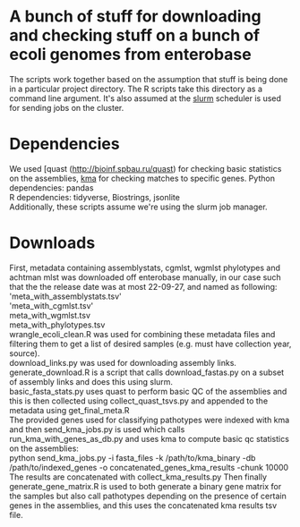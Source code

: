 # A bunch of stuff for downloading and checking stuff on a bunch of ecoli genomes from enterobase
The scripts work together based on the assumption that stuff is being done in a particular project directory. The R scripts take this directory as a command line argument. It's also assumed at the [slurm](https://slurm.schedmd.com) scheduler is used for sending jobs on the cluster.
# Dependencies
We used [quast (http://bioinf.spbau.ru/quast) for checking basic statistics on the assemblies, [kma](https://bitbucket.org/genomicepidemiology/kma/src/master/) for checking matches to specific genes.
Python dependencies: pandas  
R dependencies: tidyverse, Biostrings, jsonlite  
Additionally, these scripts assume we're using the slurm job manager.  
# Downloads
First, metadata containing assemblystats, cgmlst, wgmlst phylotypes and achtman mlst was downloaded off enterobase manually, in our case such that the the release date was at most 22-09-27, and named as following:  
'meta_with_assemblystats.tsv'  
'meta_with_cgmlst.tsv'  
meta_with_wgmlst.tsv  
meta_with_phylotypes.tsv  
wrangle_ecoli_clean.R was used for combining these metadata files and filtering them to get a list of desired samples (e.g. must have collection year, source).  
download_links.py was used for downloading assembly links.  
generate_download.R is a script that calls download_fastas.py on a subset of assembly links and does this using slurm.  
basic_fasta_stats.py uses quast to perform basic QC of the assemblies and this is then collected using collect_quast_tsvs.py and appended to the metadata using get_final_meta.R  
The provided genes used for classifying pathotypes were indexed with kma and then send_kma_jobs.py is used which calls run_kma_with_genes_as_db.py and uses kma to compute basic qc statistics on the assemblies:  
python send_kma_jobs.py -i fasta_files -k /path/to/kma_binary -db /path/to/indexed_genes -o concatenated_genes_kma_results -chunk 10000  
The results are concatenated with collect_kma_results.py
Then finally generate_gene_matrix.R is used to both generate a binary gene matrix for the samples but also call pathotypes depending on the presence of certain genes in the assemblies, and this uses the concatenated kma results tsv file.